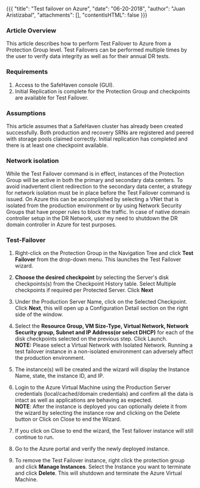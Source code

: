 {{{
  "title": "Test failover on Azure",
  "date": "06-20-2018",
  "author": "Juan Aristizabal",
  "attachments": [],
  "contentIsHTML": false
}}}

### Article Overview
This article describes how to perform Test Failover to Azure from a Protection Group level. Test Failovers can be performed multiple times by the user to verify data integrity as well as for their annual DR tests.



### Requirements
1. Access to the SafeHaven console (GUI).
2. Initial Replication is complete for the Protection Group and checkpoints are available for Test Failover.

### Assumptions
This article assumes that a SafeHaven cluster has already been created successfully. Both production and recovery SRNs are registered and peered with storage pools claimed correctly. Initial replication has completed and there is at least one checkpoint available.

### Network isolation
While the Test Failover command is in effect, instances of the Protection Group will be active in both the primary and secondary data centers. To avoid inadvertent client redirection to the secondary data center, a strategy for network isolation must be in place before the Test Failover command is issued. On Azure this can be accomplished by selecting a VNet that is isolated from the production environment or by using Network Security Groups that have proper rules to block the traffic. In case of native domain controller setup in the DR Network, user my need to shutdown the DR domain controller in Azure for test purposes.

### Test-Failover
1. Right-click on the Protection Group in the Navigation Tree and click **Test Failover** from the drop-down menu. This launches the Test Failover wizard.

2. **Choose the desired checkpoint** by selecting the Server's disk checkpoints(s) from the Checkpoint History table. Select Multiple checkpoints if required per Protected Server. Click **Next**

3. Under the Production Server Name, click on the Selected Checkpoint. Click **Next**, this will open up a Configuration Detail section on the right side of the window.

4. Select the **Resource Group, VM Size-Type, Virtual Network, Network Security group, Subnet and IP Address(or select DHCP)** for each of the disk checkpoints selected on the previous step. Click Launch.  
**NOTE:** Please select a Virtual Network with Isolated Network. Running a test failover instance in a non-isolated environment can adversely affect the production environment.

5. The instance(s) will be created and the wizard will display the Instance Name, state, the instance ID, and IP.  

6. Login to the Azure Virtual Machine using the Production Server credentials (local/cached/domain credentials) and confirm all the data is intact as well as applications are behaving as expected.  
**NOTE**: After the instance is deployed you can optionally delete it from the wizard by selecting the instance row and clicking on the Delete button or Click on Close to end the Wizard.  

7. If you click on Close to end the wizard, the Test failover instance will still continue to run.

8. Go to the Azure portal and verify the newly deployed instance.

9. To remove the Test Failover instance, right click the protection group and click **Manage Instances**. Select the Instance you want to terminate and click **Delete**. This will shutdown and terminate the Azure Virtual Machine.
